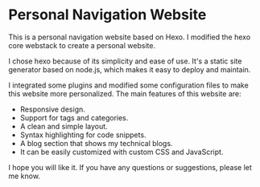 # Personal Navigation Website

This is a personal navigation website based on Hexo. I modified the hexo core webstack to create a personal website.

I chose hexo because of its simplicity and ease of use. It's a static site generator based on node.js, which makes it easy to deploy and maintain.

I integrated some plugins and modified some configuration files to make this website more personalized. The main features of this website are:

* Responsive design.
* Support for tags and categories.
* A clean and simple layout.
* Syntax highlighting for code snippets.
* A blog section that shows my technical blogs.
* It can be easily customized with custom CSS and JavaScript.


I hope you will like it. If you have any questions or suggestions, please let me know.
